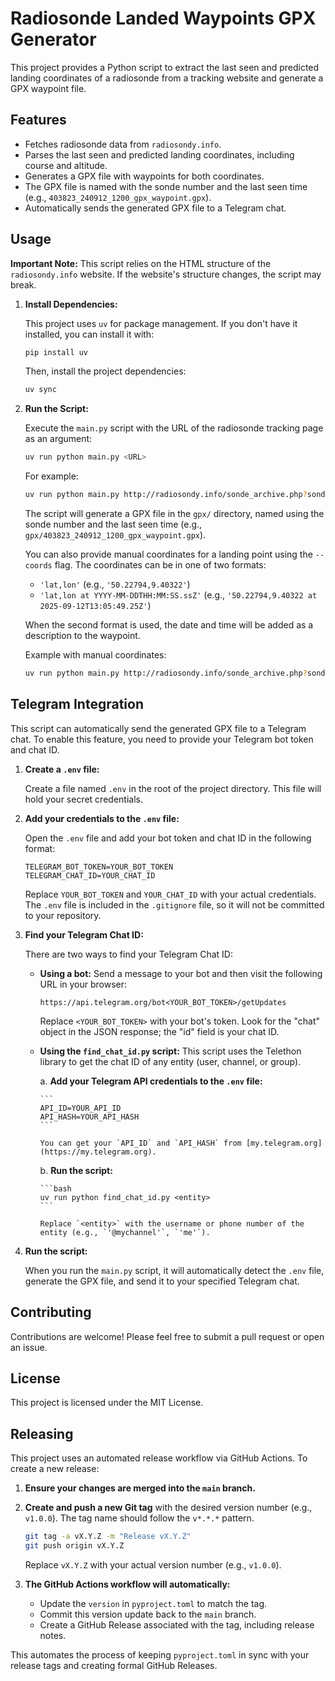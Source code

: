 # Radiosonde Landed Waypoints GPX Generator

This project provides a Python script to extract the last seen and predicted landing coordinates of a radiosonde from a tracking website and generate a GPX waypoint file.

## Features

*   Fetches radiosonde data from `radiosondy.info`.
*   Parses the last seen and predicted landing coordinates, including course and altitude.
*   Generates a GPX file with waypoints for both coordinates.
*   The GPX file is named with the sonde number and the last seen time (e.g., `403823_240912_1200_gpx_waypoint.gpx`).
*   Automatically sends the generated GPX file to a Telegram chat.

## Usage

**Important Note:** This script relies on the HTML structure of the `radiosondy.info` website. If the website's structure changes, the script may break.

1.  **Install Dependencies:**

    This project uses `uv` for package management. If you don't have it installed, you can install it with:

    ```bash
    pip install uv
    ```

    Then, install the project dependencies:

    ```bash
    uv sync
    ```

2.  **Run the Script:**

    Execute the `main.py` script with the URL of the radiosonde tracking page as an argument:

    ```bash
    uv run python main.py <URL>
    ```

    For example:

    ```bash
    uv run python main.py http://radiosondy.info/sonde_archive.php?sondenumber=W1150792
    ```

    The script will generate a GPX file in the `gpx/` directory, named using the sonde number and the last seen time (e.g., `gpx/403823_240912_1200_gpx_waypoint.gpx`).

    You can also provide manual coordinates for a landing point using the `--coords` flag. The coordinates can be in one of two formats:
    *   `'lat,lon'` (e.g., `'50.22794,9.40322'`)
    *   `'lat,lon at YYYY-MM-DDTHH:MM:SS.ssZ'` (e.g., `'50.22794,9.40322 at 2025-09-12T13:05:49.25Z'`)

    When the second format is used, the date and time will be added as a description to the waypoint.

    Example with manual coordinates:
    ```bash
    uv run python main.py http://radiosondy.info/sonde_archive.php?sondenumber=W1150792 --coords '50.22794,9.40322 at 2025-09-12T13:05:49.25Z'
    ```

## Telegram Integration

This script can automatically send the generated GPX file to a Telegram chat. To enable this feature, you need to provide your Telegram bot token and chat ID.

1.  **Create a `.env` file:**

    Create a file named `.env` in the root of the project directory. This file will hold your secret credentials.

2.  **Add your credentials to the `.env` file:**

    Open the `.env` file and add your bot token and chat ID in the following format:

    ```
    TELEGRAM_BOT_TOKEN=YOUR_BOT_TOKEN
    TELEGRAM_CHAT_ID=YOUR_CHAT_ID
    ```

    Replace `YOUR_BOT_TOKEN` and `YOUR_CHAT_ID` with your actual credentials. The `.env` file is included in the `.gitignore` file, so it will not be committed to your repository.

3.  **Find your Telegram Chat ID:**

    There are two ways to find your Telegram Chat ID:

    *   **Using a bot:** Send a message to your bot and then visit the following URL in your browser:

        ```
        https://api.telegram.org/bot<YOUR_BOT_TOKEN>/getUpdates
        ```

        Replace `<YOUR_BOT_TOKEN>` with your bot's token. Look for the "chat" object in the JSON response; the "id" field is your chat ID.

    *   **Using the `find_chat_id.py` script:** This script uses the Telethon library to get the chat ID of any entity (user, channel, or group).

        a.  **Add your Telegram API credentials to the `.env` file:**

            ```
            API_ID=YOUR_API_ID
            API_HASH=YOUR_API_HASH
            ```

            You can get your `API_ID` and `API_HASH` from [my.telegram.org](https://my.telegram.org).

        b.  **Run the script:**

            ```bash
            uv run python find_chat_id.py <entity>
            ```

            Replace `<entity>` with the username or phone number of the entity (e.g., `'@mychannel'`, `'me'`).

4.  **Run the script:**

    When you run the `main.py` script, it will automatically detect the `.env` file, generate the GPX file, and send it to your specified Telegram chat.

## Contributing

Contributions are welcome! Please feel free to submit a pull request or open an issue.

## License

This project is licensed under the MIT License.

## Releasing

This project uses an automated release workflow via GitHub Actions. To create a new release:

1.  **Ensure your changes are merged into the `main` branch.**

2.  **Create and push a new Git tag** with the desired version number (e.g., `v1.0.0`). The tag name should follow the `v*.*.*` pattern.
    ```bash
    git tag -a vX.Y.Z -m "Release vX.Y.Z"
    git push origin vX.Y.Z
    ```
    Replace `vX.Y.Z` with your actual version number (e.g., `v1.0.0`).

3.  **The GitHub Actions workflow will automatically:**
    *   Update the `version` in `pyproject.toml` to match the tag.
    *   Commit this version update back to the `main` branch.
    *   Create a GitHub Release associated with the tag, including release notes.

This automates the process of keeping `pyproject.toml` in sync with your release tags and creating formal GitHub Releases.